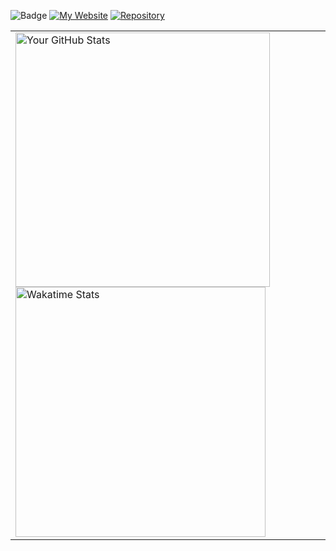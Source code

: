 <!-- last 7days-->
![Badge](https://img.shields.io/endpoint?url=https://wakapi.dev/api/compat/shields/v1/Vanity/interval:8_days&label=last%2030d&color=ff64da)
[![My Website](https://img.shields.io/badge/Portfolio-Visit-ff64da)](https://elijahao.dev)
[![Repository](https://img.shields.io/badge/GitHub-Repo-ff64da?style=flat&logo=github)](https://github.com/Elijah-AO/movie-cli)
<table>
  <tr>
    <td>
      <a href="https://github.com/Elijah-AO/github-readme-stats">
        <img src="https://github-readme-stats-six-gray-36.vercel.app/api/wakatime?username=EliijahAO&theme=jolly&custom_title=Most%20Used%20Languages&layout=compact&langs_count=22&display_format=percent" alt="Your GitHub Stats" width="407">
      </a>
      <a href="https://wakatime.com/@EliijahAO">
        <img src="https://wakatime.com/share/@EliijahAO/2e41c222-5002-426d-a4cf-cf296b3efeb7.svg" alt="Wakatime Stats" width="400">
      </a>
    </td>
  </tr>
</table>


